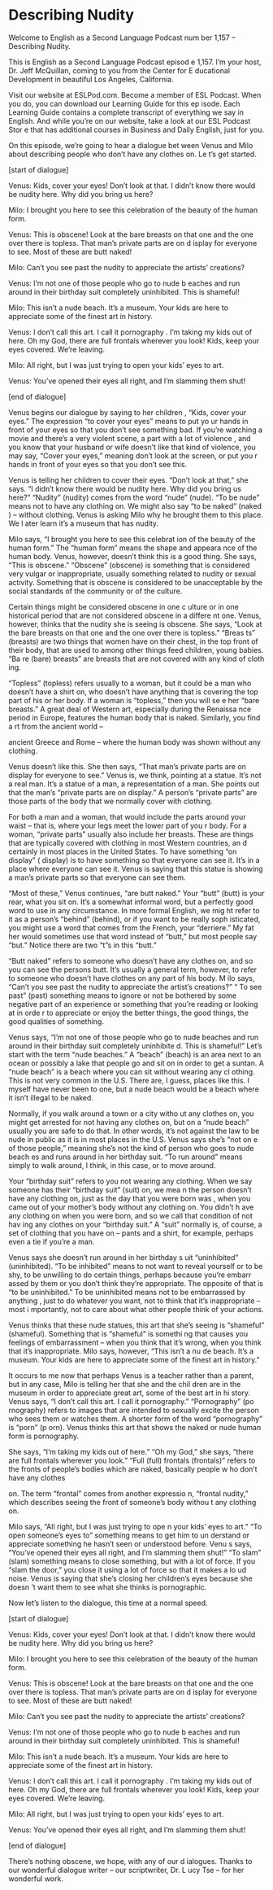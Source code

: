 # Describing Nudity

Welcome to English as a Second Language Podcast num ber 1,157 – Describing Nudity.

This is English as a Second Language Podcast episod e 1,157. I’m your host, Dr. Jeff McQuillan, coming to you from the Center for E ducational Development in beautiful Los Angeles, California.

Visit our website at ESLPod.com. Become a member of  ESL Podcast. When you do, you can download our Learning Guide for this ep isode. Each Learning Guide contains a complete transcript of everything we say  in English. And while you’re on our website, take a look at our ESL Podcast Stor e that has additional courses in Business and Daily English, just for you.

On this episode, we’re going to hear a dialogue bet ween Venus and Milo about describing people who don’t have any clothes on. Le t’s get started.

[start of dialogue]

Venus: Kids, cover your eyes! Don’t look at that. I  didn’t know there would be nudity here. Why did you bring us here?

Milo: I brought you here to see this celebration of  the beauty of the human form.

Venus: This is obscene! Look at the bare breasts on  that one and the one over there is topless. That man’s private parts are on d isplay for everyone to see. Most of these are butt naked!

Milo: Can’t you see past the nudity to appreciate the artists’ creations?

Venus: I’m not one of those people who go to nude b eaches and run around in their birthday suit completely uninhibited. This is  shameful!

Milo: This isn’t a nude beach. It’s a museum. Your kids are here to appreciate some of the finest art in history.

Venus: I don’t call this art. I call it pornography . I’m taking my kids out of here. Oh my God, there are full frontals wherever you look! Kids, keep your eyes covered. We’re leaving.

Milo: All right, but I was just trying to open your  kids’ eyes to art.

 Venus: You’ve opened their eyes all right, and I’m slamming them shut!

[end of dialogue]

Venus begins our dialogue by saying to her children , “Kids, cover your eyes.” The expression “to cover your eyes” means to put yo ur hands in front of your eyes so that you don’t see something bad. If you’re  watching a movie and there’s a very violent scene, a part with a lot of violence , and you know that your husband or wife doesn’t like that kind of violence,  you may say, “Cover your eyes,” meaning don’t look at the screen, or put you r hands in front of your eyes so that you don’t see this.

Venus is telling her children to cover their eyes. “Don’t look at that,” she says. “I didn’t know there would be nudity here. Why did you  bring us here?” “Nudity” (nudity) comes from the word “nude” (nude). “To be nude” means not to have any clothing on. We might also say “to be naked” (naked ) – without clothing. Venus is asking Milo why he brought them to this place. We l ater learn it’s a museum that has nudity.

Milo says, “I brought you here to see this celebrat ion of the beauty of the human form.” The “human form” means the shape and appeara nce of the human body. Venus, however, doesn’t think this is a good thing.  She says, “This is obscene.” “Obscene” (obscene) is something that is considered  very vulgar or inappropriate, usually something related to nudity or sexual activity. Something that is obscene is considered to be unacceptable by  the social standards of the community or of the culture.

Certain things might be considered obscene in one c ulture or in one historical period that are not considered obscene in a differe nt one. Venus, however, thinks that the nudity she is seeing is obscene. She says,  “Look at the bare breasts on that one and the one over there is topless.” “Breas ts” (breasts) are two things that women have on their chest, in the top front of  their body, that are used to among other things feed children, young babies. “Ba re (bare) breasts” are breasts that are not covered with any kind of cloth ing.

“Topless” (topless) refers usually to a woman, but it could be a man who doesn’t have a shirt on, who doesn’t have anything that is covering the top part of his or her body. If a woman is “topless,” then you will se e her “bare breasts.” A great deal of Western art, especially during the Renaissa nce period in Europe, features the human body that is naked. Similarly, you find a rt from the ancient world –

ancient Greece and Rome – where the human body was shown without any clothing.

Venus doesn’t like this. She then says, “That man’s  private parts are on display for everyone to see.” Venus is, we think, pointing at a statue. It’s not a real man. It’s a statue of a man, a representation of a man. She points out that the man’s “private parts are on display.” A person’s “private  parts” are those parts of the body that we normally cover with clothing.

For both a man and a woman, that would include the parts around your waist – that is, where your legs meet the lower part of you r body. For a woman, “private parts” usually also include her breasts. These are things that are typically covered with clothing in most Western countries, an d certainly in most places in the United States. To have something “on display” ( display) is to have something so that everyone can see it. It’s in a place where everyone can see it. Venus is saying that this statue is showing a man’s private parts so that everyone can see them.

“Most of these,” Venus continues, “are butt naked.”  Your “butt” (butt) is your rear, what you sit on. It’s a somewhat informal word, but  a perfectly good word to use in any circumstance. In more formal English, we mig ht refer to it as a person’s “behind” (behind), or if you want to be really soph isticated, you might use a word that comes from the French, your “derriere.” My fat her would sometimes use that word instead of “butt,” but most people say “but.” Notice there are two “t”s in this “butt.”

“Butt naked” refers to someone who doesn’t have any  clothes on, and so you can see the persons butt. It’s usually a general term, however, to refer to someone who doesn’t have clothes on any part of his body. M ilo says, “Can’t you see past the nudity to appreciate the artist’s creations?” “ To see past” (past) something means to ignore or not be bothered by some negative  part of an experience or something that you’re reading or looking at in orde r to appreciate or enjoy the better things, the good things, the good qualities of something.

Venus says, “I’m not one of those people who go to nude beaches and run around in their birthday suit completely uninhibite d. This is shameful!” Let’s start with the term “nude beaches.” A “beach” (beach) is an area next to an ocean or possibly a lake that people go and sit on in order to get a suntan. A “nude beach” is a beach where you can sit without wearing any cl othing. This is not very common in the U.S. There are, I guess, places like this. I myself have never been to one, but a nude beach would be a beach where it isn’t illegal to be naked.

Normally, if you walk around a town or a city witho ut any clothes on, you might get arrested for not having any clothes on, but on a “nude beach” usually you are safe to do that. In other words, it’s not against the law to be nude in public as it is in most places in the U.S. Venus says she’s “not on e of those people,” meaning she’s not the kind of person who goes to nude beach es and runs around in her birthday suit. “To run around” means simply to walk  around, I think, in this case, or to move around.

Your “birthday suit” refers to you not wearing any clothing. When we say someone has their “birthday suit” (suit) on, we mea n the person doesn’t have any clothing on, just as the day that you were born was , when you came out of your mother’s body without any clothing on. You didn’t h ave any clothing on when you were born, and so we call that condition of not hav ing any clothes on your “birthday suit.” A “suit” normally is, of course, a  set of clothing that you have on – pants and a shirt, for example, perhaps even a tie if you’re a man.

Venus says she doesn’t run around in her birthday s uit “uninhibited” (uninhibited). “To be inhibited” means to not want to reveal yourself or to be shy, to be unwilling to do certain things, perhaps because you’re embarr assed by them or you don’t think they’re appropriate. The opposite of that is “to be uninhibited.” To be uninhibited means not to be embarrassed by anything , just to do whatever you want, not to think that it’s inappropriate – most i mportantly, not to care about what other people think of your actions.

Venus thinks that these nude statues, this art that  she’s seeing is “shameful” (shameful). Something that is “shameful” is somethi ng that causes you feelings of embarrassment – when you think that it’s wrong, when you think that it’s inappropriate. Milo says, however, “This isn’t a nu de beach. It’s a museum. Your kids are here to appreciate some of the finest art in history.”

It occurs to me now that perhaps Venus is a teacher  rather than a parent, but in any case, Milo is telling her that she and the chil dren are in the museum in order to appreciate great art, some of the best art in hi story. Venus says, “I don’t call this art. I call it pornography.” “Pornography” (po rnography) refers to images that are intended to sexually excite the person who sees  them or watches them. A shorter form of the word “pornography” is “porn” (p orn). Venus thinks this art that shows the naked or nude human form is pornography.

She says, “I’m taking my kids out of here.” “Oh my God,” she says, “there are full frontals wherever you look.” “Full (full) frontals (frontals)” refers to the fronts of people’s bodies which are naked, basically people w ho don’t have any clothes

on. The term “frontal” comes from another expressio n, “frontal nudity,” which describes seeing the front of someone’s body withou t any clothing on.

Milo says, “All right, but I was just trying to ope n your kids’ eyes to art.” “To open someone’s eyes to” something means to get him to un derstand or appreciate something he hasn’t seen or understood before. Venu s says, “You’ve opened their eyes all right, and I’m slamming them shut!” “To slam” (slam) something means to close something, but with a lot of force. If you “slam the door,” you close it using a lot of force so that it makes a lo ud noise. Venus is saying that she’s closing her children’s eyes because she doesn ’t want them to see what she thinks is pornographic.

Now let’s listen to the dialogue, this time at a normal speed.

[start of dialogue]

Venus: Kids, cover your eyes! Don’t look at that. I  didn’t know there would be nudity here. Why did you bring us here?

Milo: I brought you here to see this celebration of  the beauty of the human form.

Venus: This is obscene! Look at the bare breasts on  that one and the one over there is topless. That man’s private parts are on d isplay for everyone to see. Most of these are butt naked!

Milo: Can’t you see past the nudity to appreciate the artists’ creations?

Venus: I’m not one of those people who go to nude b eaches and run around in their birthday suit completely uninhibited. This is  shameful!

Milo: This isn’t a nude beach. It’s a museum. Your kids are here to appreciate some of the finest art in history.

Venus: I don’t call this art. I call it pornography . I’m taking my kids out of here. Oh my God, there are full frontals wherever you look! Kids, keep your eyes covered. We’re leaving.

Milo: All right, but I was just trying to open your  kids’ eyes to art.

Venus: You’ve opened their eyes all right, and I’m slamming them shut!

[end of dialogue]

 There’s nothing obscene, we hope, with any of our d ialogues. Thanks to our wonderful dialogue writer – our scriptwriter, Dr. L ucy Tse – for her wonderful work.



